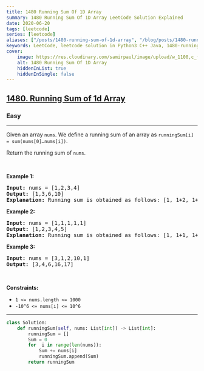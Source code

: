 ```yaml
---
title: 1480 Running Sum Of 1D Array
summary: 1480 Running Sum Of 1D Array LeetCode Solution Explained
date: 2020-06-20
tags: [leetcode]
series: [leetcode]
aliases: ["/posts/1480-running-sum-of-1d-array", "/blog/posts/1480-running-sum-of-1d-array", "/1480-running-sum-of-1d-array"]
keywords: LeetCode, leetcode solution in Python3 C++ Java, 1480-running-sum-of-1d-array solution
cover:
    image: https://res.cloudinary.com/samirpaul/image/upload/w_1100,c_fit,co_rgb:FFFFFF,l_text:Arial_70_bold:1480 Running Sum Of 1D Array/problem-solving.webp
    alt: 1480 Running Sum Of 1D Array
    hiddenInList: true
    hiddenInSingle: false
---
```



<h2><a href="https://leetcode.com/problems/running-sum-of-1d-array/">1480. Running Sum of 1d Array</a></h2><h3>Easy</h3><hr><div><p>Given an array <code>nums</code>. We define a running sum of an array as&nbsp;<code>runningSum[i] = sum(nums[0]…nums[i])</code>.</p>

<p>Return the running sum of <code>nums</code>.</p>

<p>&nbsp;</p>
<p><strong>Example 1:</strong></p>

<pre><strong>Input:</strong> nums = [1,2,3,4]
<strong>Output:</strong> [1,3,6,10]
<strong>Explanation:</strong> Running sum is obtained as follows: [1, 1+2, 1+2+3, 1+2+3+4].</pre>

<p><strong>Example 2:</strong></p>

<pre><strong>Input:</strong> nums = [1,1,1,1,1]
<strong>Output:</strong> [1,2,3,4,5]
<strong>Explanation:</strong> Running sum is obtained as follows: [1, 1+1, 1+1+1, 1+1+1+1, 1+1+1+1+1].</pre>

<p><strong>Example 3:</strong></p>

<pre><strong>Input:</strong> nums = [3,1,2,10,1]
<strong>Output:</strong> [3,4,6,16,17]
</pre>

<p>&nbsp;</p>
<p><strong>Constraints:</strong></p>

<ul>
	<li><code>1 &lt;= nums.length &lt;= 1000</code></li>
	<li><code>-10^6&nbsp;&lt;= nums[i] &lt;=&nbsp;10^6</code></li>
</ul></div>

---




```python
class Solution:
    def runningSum(self, nums: List[int]) -> List[int]:
        runningSum = []
        Sum = 0
        for  i in range(len(nums)):
            Sum += nums[i]
            runningSum.append(Sum)
        return runningSum
            
```
